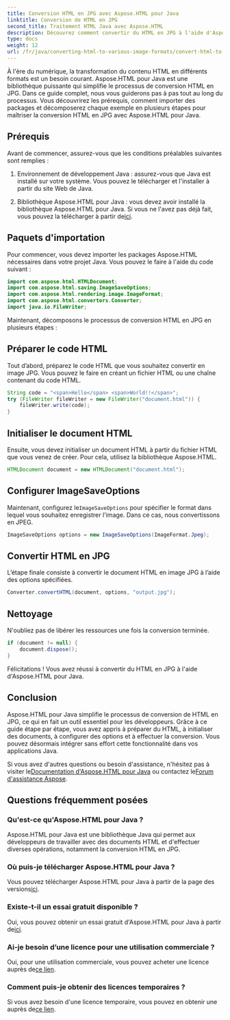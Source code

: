 ```yaml
---
title: Conversion HTML en JPG avec Aspose.HTML pour Java
linktitle: Conversion de HTML en JPG
second_title: Traitement HTML Java avec Aspose.HTML
description: Découvrez comment convertir du HTML en JPG à l'aide d'Aspose.HTML pour Java. Suivez notre guide étape par étape pour une conversion HTML en JPG fluide.
type: docs
weight: 12
url: /fr/java/converting-html-to-various-image-formats/convert-html-to-jpg/
---
```


À l'ère du numérique, la transformation du contenu HTML en différents formats est un besoin courant. Aspose.HTML pour Java est une bibliothèque puissante qui simplifie le processus de conversion HTML en JPG. Dans ce guide complet, nous vous guiderons pas à pas tout au long du processus. Vous découvrirez les prérequis, comment importer des packages et décomposerez chaque exemple en plusieurs étapes pour maîtriser la conversion HTML en JPG avec Aspose.HTML pour Java.

## Prérequis

Avant de commencer, assurez-vous que les conditions préalables suivantes sont remplies :

1. Environnement de développement Java : assurez-vous que Java est installé sur votre système. Vous pouvez le télécharger et l'installer à partir du site Web de Java.

2.  Bibliothèque Aspose.HTML pour Java : vous devez avoir installé la bibliothèque Aspose.HTML pour Java. Si vous ne l'avez pas déjà fait, vous pouvez la télécharger à partir de[ici](https://releases.aspose.com/html/java/).

## Paquets d'importation

Pour commencer, vous devez importer les packages Aspose.HTML nécessaires dans votre projet Java. Vous pouvez le faire à l'aide du code suivant :

```java
import com.aspose.html.HTMLDocument;
import com.aspose.html.saving.ImageSaveOptions;
import com.aspose.html.rendering.image.ImageFormat;
import com.aspose.html.converters.Converter;
import java.io.FileWriter;
```

Maintenant, décomposons le processus de conversion HTML en JPG en plusieurs étapes :

## Préparer le code HTML

Tout d’abord, préparez le code HTML que vous souhaitez convertir en image JPG. Vous pouvez le faire en créant un fichier HTML ou une chaîne contenant du code HTML.

```java
String code = "<span>Hello</span> <span>World!!</span>";
try (FileWriter fileWriter = new FileWriter("document.html")) {
    fileWriter.write(code);
}
```

## Initialiser le document HTML

Ensuite, vous devez initialiser un document HTML à partir du fichier HTML que vous venez de créer. Pour cela, utilisez la bibliothèque Aspose.HTML.

```java
HTMLDocument document = new HTMLDocument("document.html");
```

## Configurer ImageSaveOptions

 Maintenant, configurez le`ImageSaveOptions` pour spécifier le format dans lequel vous souhaitez enregistrer l'image. Dans ce cas, nous convertissons en JPEG.

```java
ImageSaveOptions options = new ImageSaveOptions(ImageFormat.Jpeg);
```

## Convertir HTML en JPG

L’étape finale consiste à convertir le document HTML en image JPG à l’aide des options spécifiées.

```java
Converter.convertHTML(document, options, "output.jpg");
```

## Nettoyage

N'oubliez pas de libérer les ressources une fois la conversion terminée.

```java
if (document != null) {
    document.dispose();
}
```

Félicitations ! Vous avez réussi à convertir du HTML en JPG à l'aide d'Aspose.HTML pour Java.

## Conclusion

Aspose.HTML pour Java simplifie le processus de conversion de HTML en JPG, ce qui en fait un outil essentiel pour les développeurs. Grâce à ce guide étape par étape, vous avez appris à préparer du HTML, à initialiser des documents, à configurer des options et à effectuer la conversion. Vous pouvez désormais intégrer sans effort cette fonctionnalité dans vos applications Java.

 Si vous avez d'autres questions ou besoin d'assistance, n'hésitez pas à visiter le[Documentation d'Aspose.HTML pour Java](https://reference.aspose.com/html/java/) ou contactez le[Forum d'assistance Aspose](https://forum.aspose.com/).

## Questions fréquemment posées

### Qu'est-ce qu'Aspose.HTML pour Java ?
Aspose.HTML pour Java est une bibliothèque Java qui permet aux développeurs de travailler avec des documents HTML et d'effectuer diverses opérations, notamment la conversion HTML en JPG.

### Où puis-je télécharger Aspose.HTML pour Java ?
 Vous pouvez télécharger Aspose.HTML pour Java à partir de la page des versions[ici](https://releases.aspose.com/html/java/).

### Existe-t-il un essai gratuit disponible ?
 Oui, vous pouvez obtenir un essai gratuit d'Aspose.HTML pour Java à partir de[ici](https://releases.aspose.com/).

### Ai-je besoin d’une licence pour une utilisation commerciale ?
 Oui, pour une utilisation commerciale, vous pouvez acheter une licence auprès de[ce lien](https://purchase.aspose.com/buy).

### Comment puis-je obtenir des licences temporaires ?
Si vous avez besoin d'une licence temporaire, vous pouvez en obtenir une auprès de[ce lien](https://purchase.aspose.com/temporary-license/).